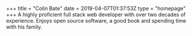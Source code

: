 +++
title = "Colin Bate"
date = 2019-04-07T01:37:53Z
type = "homepage"
+++
A highly proficient full stack web developer with over two decades of experience. Enjoys open source software, a good book and spending time with his family.
